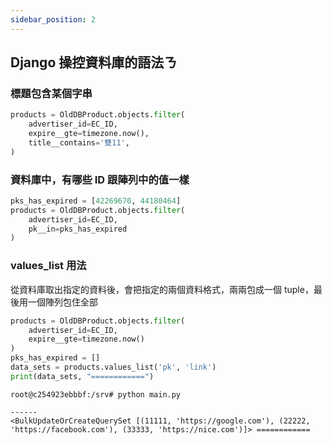 ```yaml
---
sidebar_position: 2
---
```


## Django 操控資料庫的語法ㄋ


### 標題包含某個字串
```py
products = OldDBProduct.objects.filter(
    advertiser_id=EC_ID,
    expire__gte=timezone.now(),
    title__contains='雙11',
)
```


### 資料庫中，有哪些 ID 跟陣列中的值一樣

```py
pks_has_expired = [42269670, 44180464]
products = OldDBProduct.objects.filter(
    advertiser_id=EC_ID, 
    pk__in=pks_has_expired
)
```



### values_list 用法

從資料庫取出指定的資料後，會把指定的兩個資料格式，兩兩包成一個 tuple，最後用一個陣列包住全部

```py
products = OldDBProduct.objects.filter(
    advertiser_id=EC_ID,
    expire__gte=timezone.now()
)
pks_has_expired = []
data_sets = products.values_list('pk', 'link')
print(data_sets, "============")
```

```shell
root@c254923ebbbf:/srv# python main.py

------
<BulkUpdateOrCreateQuerySet [(11111, 'https://google.com'), (22222, 'https://facebook.com'), (33333, 'https://nice.com')]> ============
```







